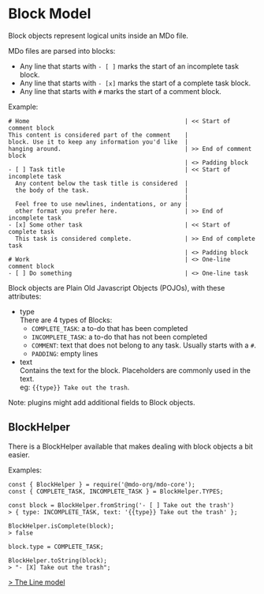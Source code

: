 # Block Model

Block objects represent logical units inside an MDo file.

MDo files are parsed into blocks:

- Any line that starts with `- [ ]` marks the start of an incomplete task
  block.
- Any line that starts with `- [x]` marks the start of a complete task
  block.
- Any line that starts with `#` marks the start of a comment block.

Example:

```
# Home                                            | << Start of comment block
This content is considered part of the comment    |
block. Use it to keep any information you'd like  |
hanging around.                                   | >> End of comment block
                                                  | <> Padding block
- [ ] Task title                                  | << Start of incomplete task
  Any content below the task title is considered  |
  the body of the task.                           |
                                                  |
  Feel free to use newlines, indentations, or any |
  other format you prefer here.                   | >> End of incomplete task
- [x] Some other task                             | << Start of complete task
  This task is considered complete.               | >> End of complete task
                                                  | <> Padding block
# Work                                            | <> One-line comment block
- [ ] Do something                                | <> One-line task
```

Block objects are Plain Old Javascript Objects (POJOs), with these attributes:

- type  
  There are 4 types of Blocks:
  - `COMPLETE_TASK`: a to-do that has been completed
  - `INCOMPLETE_TASK`: a to-do that has not been completed
  - `COMMENT`: text that does not belong to any task. Usually starts with a `#`.
  - `PADDING`: empty lines
- text  
  Contains the text for the block. Placeholders are commonly used in the text.  
   eg: `{{type}} Take out the trash`.

Note: plugins might add additional fields to Block objects.

## BlockHelper

There is a BlockHelper available that makes dealing with block objects a bit
easier.

Examples:

```
const { BlockHelper } = require('@mdo-org/mdo-core');
const { COMPLETE_TASK, INCOMPLETE_TASK } = BlockHelper.TYPES;

const block = BlockHelper.fromString('- [ ] Take out the trash')
> { type: INCOMPLETE_TASK, text: '{{type}} Take out the trash' };

BlockHelper.isComplete(block);
> false

block.type = COMPLETE_TASK;

BlockHelper.toString(block);
> "- [X] Take out the trash";
```

[> The Line model](/architecture/line_model.md)

